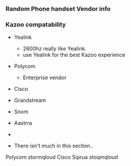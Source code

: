 ### Random Phone handset Vendor info
### Kazoo compatability

* Yealink
   * 2600hz really like Yealink.
   * use Yealink for the best Kazoo experience

* Polycom
  * Enterprise vendor
* Cisco
* Grandstream
* Snom
* Aastrra
* 

* There isn't much in this section..

Polycom stormqloud
Cisco Siprua stoqmqloud
